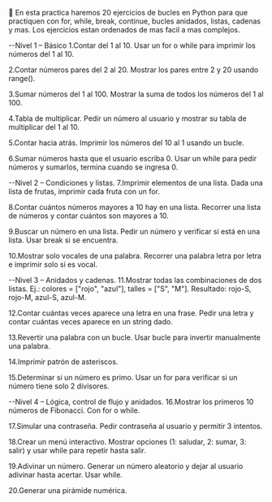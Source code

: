 🐍 En esta practica haremos 20 ejercicios de bucles en Python para que practiquen con for, while, break, continue, bucles anidados, listas, cadenas y mas. Los ejercicios estan ordenados de mas facil a mas complejos.

--Nivel 1 – Básico
1.Contar del 1 al 10.
    Usar un for o while para imprimir los números del 1 al 10.

2.Contar números pares del 2 al 20.
    Mostrar los pares entre 2 y 20 usando range().

3.Sumar números del 1 al 100.
    Mostrar la suma de todos los números del 1 al 100.

4.Tabla de multiplicar.
    Pedir un número al usuario y mostrar su tabla de multiplicar del 1 al 10.

5.Contar hacia atrás.
    Imprimir los números del 10 al 1 usando un bucle.

6.Sumar números hasta que el usuario escriba 0.
    Usar un while para pedir números y sumarlos, termina cuando se ingresa 0.


--Nivel 2 – Condiciones y listas.
7.Imprimir elementos de una lista.
    Dada una lista de frutas, imprimir cada fruta con un for.

8.Contar cuántos números mayores a 10 hay en una lista.
    Recorrer una lista de números y contar cuántos son mayores a 10.

9.Buscar un número en una lista.
    Pedir un número y verificar si está en una lista. Usar break si se encuentra.

10.Mostrar solo vocales de una palabra.
    Recorrer una palabra letra por letra e imprimir solo si es vocal.


--Nivel 3 – Anidados y cadenas.
11.Mostrar todas las combinaciones de dos listas.
    Ej.: colores = ["rojo", "azul"], talles = ["S", "M"].
    Resultado: rojo-S, rojo-M, azul-S, azul-M.

12.Contar cuántas veces aparece una letra en una frase.
    Pedir una letra y contar cuántas veces aparece en un string dado.

13.Revertir una palabra con un bucle.
    Usar bucle para invertir manualmente una palabra.

14.Imprimir patrón de asteriscos.

15.Determinar si un número es primo.
    Usar un for para verificar si un número tiene solo 2 divisores.

--Nivel 4 – Lógica, control de flujo y anidados.
16.Mostrar los primeros 10 números de Fibonacci.
    Con for o while.

17.Simular una contraseña.
    Pedir contraseña al usuario y permitir 3 intentos.

18.Crear un menú interactivo.
    Mostrar opciones (1: saludar, 2: sumar, 3: salir) y usar while para repetir hasta salir.

19.Adivinar un número.
    Generar un número aleatorio y dejar al usuario adivinar hasta acertar. Usar while.

20.Generar una pirámide numérica.